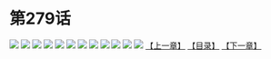 # 第279话
![](https://mao.mhtupian.com/uploads/img/7563/331031/001.jpg)
![](https://mao.mhtupian.com/uploads/img/7563/331031/002.jpg)
![](https://mao.mhtupian.com/uploads/img/7563/331031/003.jpg)
![](https://mao.mhtupian.com/uploads/img/7563/331031/004.jpg)
![](https://mao.mhtupian.com/uploads/img/7563/331031/005.jpg)
![](https://mao.mhtupian.com/uploads/img/7563/331031/006.jpg)
![](https://mao.mhtupian.com/uploads/img/7563/331031/007.jpg)
![](https://mao.mhtupian.com/uploads/img/7563/331031/008.jpg)
![](https://mao.mhtupian.com/uploads/img/7563/331031/009.jpg)
![](https://mao.mhtupian.com/uploads/img/7563/331031/010.jpg)
![](https://mao.mhtupian.com/uploads/img/7563/331031/011.jpg)
![](https://mao.mhtupian.com/uploads/img/7563/331031/012.jpg)
[【上一章】](./3.md)
[【目录】](./README.md)
[【下一章】](./5.md)
